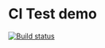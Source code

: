 # CI Test demo
[![Build status](https://ci.appveyor.com/api/projects/status/w04gvujmd4eswl07?svg=true)](https://ci.appveyor.com/project/MarinaNogovitsyna/hw-test-mock)
